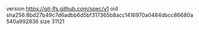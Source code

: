 version https://git-lfs.github.com/spec/v1
oid sha256:8bd27b49c7d6adbb6d5bf317365b8acc1416970a0484dbcc86680a540a992836
size 31121
